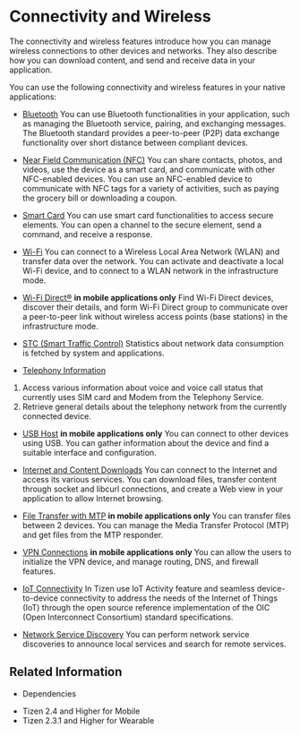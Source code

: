 # Connectivity and Wireless


The connectivity and wireless features introduce how you can manage wireless connections to other devices and networks. They also describe how you can download content, and send and receive data in your application.

You can use the following connectivity and wireless features in your native applications:

- [Bluetooth](bluetooth.md)
You can use Bluetooth functionalities in your application, such as managing the Bluetooth service, pairing, and exchanging messages. The Bluetooth standard provides a peer-to-peer (P2P) data exchange functionality over short distance between compliant devices.

- [Near Field Communication (NFC)](nfc.md)
You can share contacts, photos, and videos, use the device as a smart card, and communicate with other NFC-enabled devices. You can use an NFC-enabled device to communicate with NFC tags for a variety of activities, such as paying the grocery bill or downloading a coupon.

- [Smart Card](smartcard.md)
You can use smart card functionalities to access secure elements. You can open a channel to the secure element, send a command, and receive a response.

- [Wi-Fi](wifi.md)
You can connect to a Wireless Local Area Network (WLAN) and transfer data over the network. You can activate and deactivate a local Wi-Fi device, and to connect to a WLAN network in the infrastructure mode.

- [Wi-Fi Direct&reg;](wifi-direct.md) **in mobile applications only**
Find Wi-Fi Direct devices, discover their details, and form Wi-Fi Direct group to communicate over a peer-to-peer link without wireless access points (base stations) in the infrastructure mode.

- [STC (Smart Traffic Control)](stc.md)
Statistics about network data consumption is fetched by system and applications.

- [Telephony Information](telephony.md)
1. Access various information about voice and voice call status that currently uses SIM card and Modem from the Telephony Service.
2. Retrieve general details about the telephony network from the currently connected device.

- [USB Host](usb-host.md) **in mobile applications only**
You can connect to other devices using USB. You can gather information about the device and find a suitable interface and configuration.

- [Internet and Content Downloads](internet-download.md)
You can connect to the Internet and access its various services. You can download files, transfer content through socket and libcurl connections, and create a Web view in your application to allow Internet browsing.

- [File Transfer with MTP](mtp.md) **in mobile applications only**
You can transfer files between 2 devices. You can manage the Media Transfer Protocol (MTP) and get files from the MTP responder.

- [VPN Connections](vpn.md) **in mobile applications only**
You can allow the users to initialize the VPN device, and manage routing, DNS, and firewall features.

- [IoT Connectivity](iotcon.md)
In Tizen use IoT Activity feature and seamless device-to-device connectivity to address the needs of the Internet of Things (IoT) through the open source reference implementation of the OIC (Open Interconnect Consortium) standard specifications.

- [Network Service Discovery](nsd.md)
You can perform network service discoveries to announce local services and search for remote services.


## Related Information
* Dependencies
 - Tizen 2.4 and Higher for Mobile
 - Tizen 2.3.1 and Higher for Wearable
